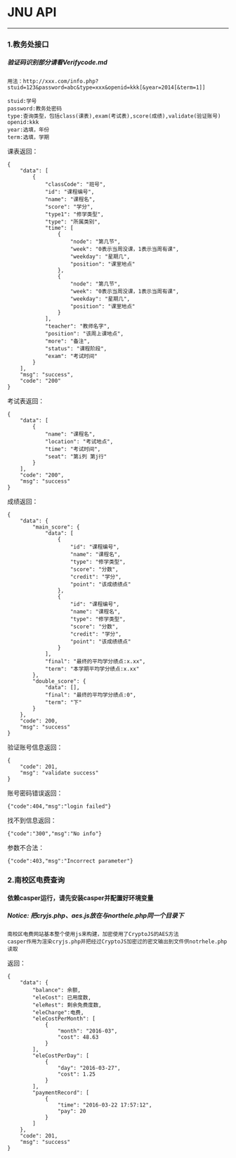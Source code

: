 # JNU API
---
### 1.教务处接口
##### 验证码识别部分请看Verifycode.md
	用法：http://xxx.com/info.php?stuid=123&password=abc&type=xxx&openid=kkk[&year=2014[&term=1]]
	
	stuid:学号
	password:教务处密码
	type:查询类型，包括class(课表),exam(考试表),score(成绩),validate(验证账号)
	openid:kkk
	year:选填，年份
	term:选填，学期
	
课表返回：
	
	{
    	"data": [
       		{
            	"classCode": "班号",
            	"id": "课程编号",
            	"name": "课程名",
            	"score": "学分",
            	"type1": "修学类型",
            	"type": "所属类别",
            	"time": [
                	{
                    	"node": "第几节",
                    	"week": "0表示当周没课，1表示当周有课",
                    	"weekday": "星期几",
                    	"position": "课室地点"
                	},
                	{
                    	"node": "第几节",
                    	"week": "0表示当周没课，1表示当周有课",
                    	"weekday": "星期几",
                    	"position": "课室地点"
                	}
            	],
            	"teacher": "教师名字",
            	"position": "该周上课地点",
            	"more": "备注",
            	"status": "课程阶段",
            	"exam": "考试时间"
        	}
    	],
    	"msg": "success",
    	"code": "200"
	}
	
考试表返回：

	{
    	"data": [
        	{
            	"name": "课程名",
            	"location": "考试地点",
            	"time": "考试时间",
            	"seat": "第i列 第j行"
        	}
    	],
    	"code": "200",
    	"msg": "success"
	}

成绩返回：

	{
    	"data": {
        	"main_score": {
            	"data": [
                	{
                    	"id": "课程编号",
                    	"name": "课程名",
                    	"type": "修学类型",
                    	"score": "分数",
                    	"credit": "学分",
                    	"point": "该成绩绩点"
                	},
                	{
                    	"id": "课程编号",
                    	"name": "课程名",
                    	"type": "修学类型",
                    	"score": "分数",
                    	"credit": "学分",
                    	"point": "该成绩绩点"
                	}
            	],
            	"final": "最终的平均学分绩点:x.xx",
            	"term": "本学期平均学分绩点:x.xx"
        	},
        	"double_score": {
            	"data": [],
            	"final": "最终的平均学分绩点:0",
            	"term": "下"
        	}
    	},
    	"code": 200,
    	"msg": "success"
	}
	
验证账号信息返回：
	
	{
    	"code": 201,
    	"msg": "validate success"
	}
	
账号密码错误返回：

	{"code":404,"msg":"login failed"}
	
找不到信息返回：

	{"code":"300","msg":"No info"}
	
参数不合法：

	{"code":403,"msg":"Incorrect parameter"}


### 2.南校区电费查询
#### 依赖casper运行，请先安装casper并配置好环境变量
##### Notice: 把cryjs.php、aes.js放在与northele.php同一个目录下
	南校区电费网站基本整个使用js来构建，加密使用了CryptoJS的AES方法
	casper作用为渲染cryjs.php并把经过CryptoJS加密过的密文输出到文件供notrhele.php读取
	
返回：

	{
    	"data": {
        	"balance": 余额,
        	"eleCost": 已用度数,
        	"eleRest": 剩余免费度数,
        	"eleCharge":电费,
        	"eleCostPerMonth": [
            	{
                	"month": "2016-03",
                	"cost": 48.63
            	}
        	],
        	"eleCostPerDay": [
            	{
                	"day": "2016-03-27",
                	"cost": 1.25
            	}
        	],
        	"paymentRecord": [
            	{
                	"time": "2016-03-22 17:57:12",
                	"pay": 20
            	}
        	]
    	},
    	"code": 201,
    	"msg": "success"
	}